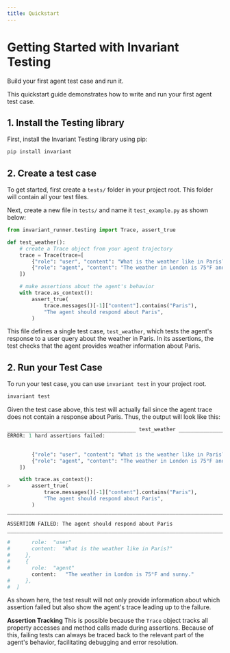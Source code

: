 ```yaml
---
title: Quickstart
---
```


# Getting Started with Invariant Testing

<div class='subtitle'>Build your first agent test case and run it.</div>

This quickstart guide demonstrates how to write and run your first agent test case.

## 1. Install the Testing library

First, install the Invariant Testing library using pip:

```bash
pip install invariant
```

## 2. Create a test case

To get started, first create a `tests/` folder in your project root. This folder will contain all your test files.

Next, create a new file in `tests/` and name it `test_example.py` as shown below:

```python
from invariant_runner.testing import Trace, assert_true

def test_weather():
    # create a Trace object from your agent trajectory
    trace = Trace(trace=[
        {"role": "user", "content": "What is the weather like in Paris?"},
        {"role": "agent", "content": "The weather in London is 75°F and sunny."},
    ])

    # make assertions about the agent's behavior
    with trace.as_context():
        assert_true(
            trace.messages()[-1]["content"].contains("Paris"),
            "The agent should respond about Paris",
        )
```

This file defines a single test case, `test_weather`, which tests the agent's response to a user query about the weather in Paris. In its assertions, the test checks that the agent provides weather information about Paris.


## 2. Run your Test Case

To run your test case, you can use `invariant test` in your project root.

```bash
invariant test
```

Given the test case above, this test will actually fail since the agent trace does not contain a response about Paris. Thus, the output will look like this:

```py
__________________________________________ test_weather __________________________________________
ERROR: 1 hard assertions failed:

 
        {"role": "user", "content": "What is the weather like in Paris?"},
        {"role": "agent", "content": "The weather in London is 75°F and sunny."},
    ])

    with trace.as_context():
>       assert_true(
            trace.messages()[-1]["content"].contains("Paris"),
            "The agent should respond about Paris",
        )
________________________________________________________________________________

ASSERTION FAILED: The agent should respond about Paris
________________________________________________________________________________

#       role:  "user"
#       content:  "What is the weather like in Paris?"
#     },
#     {
#       role:  "agent"
        content:   "The weather in London is 75°F and sunny."
#     },
#  ]
```

As shown here, the test result will not only provide information about which assertion failed but also show the agent's trace leading up to the failure.

**Assertion Tracking** This is possible because the `Trace` object tracks all property accesses and method calls made during assertions. Because of this, failing tests can always be traced back to the relevant part of the agent's behavior, facilitating debugging and error resolution.
